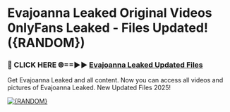 # Evajoanna Leaked Original Videos 0nlyFans Leaked - Files Updated! ({RANDOM})

<h3>🔴 CLICK HERE 🌐==►► <a href="https://betterlinks.top/A2PfLJ" rel="nofollow">Evajoanna Leaked Updated Files</a></h3>

Get Evajoanna Leaked and all content. Now you can access all videos and pictures of Evajoanna Leaked. New Updated Files 2025!

[![{RANDOM}](https://i.imgur.com/ppqm5kG.gif)](https://betterlinks.top/A2PfLJ)
